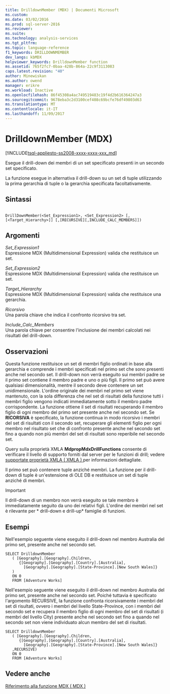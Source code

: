 ```yaml
---
title: DrilldownMember (MDX) | Documenti Microsoft
ms.custom: 
ms.date: 03/02/2016
ms.prod: sql-server-2016
ms.reviewer: 
ms.suite: 
ms.technology: analysis-services
ms.tgt_pltfrm: 
ms.topic: language-reference
f1_keywords: DRILLDOWNMEMBER
dev_langs: kbMDX
helpviewer_keywords: DrilldownMember function
ms.assetid: 765f2fc7-0baa-428b-864a-22c9f3113083
caps.latest.revision: "40"
author: Minewiskan
ms.author: owend
manager: erikre
ms.workload: Inactive
ms.openlocfilehash: 86f45308a4ac749519483c19f4d2b616364247a3
ms.sourcegitcommit: 9678eba3c2d3100cef408c69bcfe76df49803d63
ms.translationtype: MT
ms.contentlocale: it-IT
ms.lasthandoff: 11/09/2017
---
```

# <a name="drilldownmember-mdx"></a>DrilldownMember (MDX)
[!INCLUDE[tsql-appliesto-ss2008-xxxx-xxxx-xxx_md](../includes/tsql-appliesto-ss2008-xxxx-xxxx-xxx-md.md)]

  Esegue il drill-down dei membri di un set specificato presenti in un secondo set specificato.  
  
 La funzione esegue in alternativa il drill-down su un set di tuple utilizzando la prima gerarchia di tuple o la gerarchia specificata facoltativamente.  
  
## <a name="syntax"></a>Sintassi  
  
```  
  
DrillDownMember(<Set_Expression1>, <Set_Expression2> [,[<Target_Hierarchy>]] [,[RECURSIVE][,INCLUDE_CALC_MEMBERS]])  
```  
  
## <a name="arguments"></a>Argomenti  
 *Set_Expression1*  
 Espressione MDX (Multidimensional Expression) valida che restituisce un set.  
  
 *Set_Expression2*  
 Espressione MDX (Multidimensional Expression) valida che restituisce un set.  
  
 *Target_Hierarchy*  
 Espressione MDX (Multidimensional Expression) valida che restituisce una gerarchia.  
  
 *Ricorsivo*  
 Una parola chiave che indica il confronto ricorsivo tra set.  
  
 *Include_Calc_Members*  
 Una parola chiave per consentire l'inclusione dei membri calcolati nei risultati del drill-down.  
  
## <a name="remarks"></a>Osservazioni  
 Questa funzione restituisce un set di membri figlio ordinati in base alla gerarchia e comprende i membri specificati nel primo set che sono presenti anche nel secondo set. Il drill-down non verrà eseguito sui membri padre se il primo set contiene il membro padre e uno o più figli. Il primo set può avere qualsiasi dimensionalità, mentre il secondo deve contenere un set unidimensionale. L'ordine originale dei membri nel primo set viene mantenuto, con la sola differenza che nel set di risultati della funzione tutti i membri figlio vengono indicati immediatamente sotto il membro padre corrispondente. La funzione ottiene il set di risultati recuperando il membro figlio di ogni membro del primo set presente anche nel secondo set. Se **RICORSIVA** è specificato, la funzione continua in modo ricorsivo i membri del set di risultati con il secondo set, recuperare gli elementi figlio per ogni membro nel risultato set che di confronto presente anche nel secondo set fino a quando non più membri del set di risultati sono reperibile nel secondo set.  
  
 Query sulla proprietà XMLA **MdpropMdxDrillFunctions** consente di verificare il livello di supporto forniti dal server per le funzioni di drill; vedere [supportate proprietà XMLA &#40; XMLA &#41; ](../analysis-services/xmla/xml-elements-properties/propertylist-element-supported-xmla-properties.md) per informazioni dettagliate.  
  
 Il primo set può contenere tuple anziché membri. La funzione per il drill-down di tuple è un'estensione di OLE DB e restituisce un set di tuple anziché di membri.  
  
> [!IMPORTANT]  
>  Il drill-down di un membro non verrà eseguito se tale membro è immediatamente seguito da uno dei relativi figli. L'ordine dei membri nel set è rilevante per * drill-down e drill-up\* famiglie di funzioni.  
  
## <a name="examples"></a>Esempi  
 Nell'esempio seguente viene eseguito il drill-down nel membro Australia del primo set, presente anche nel secondo set.  
  
```  
SELECT DrilldownMember   
   ( [Geography].[Geography].Children,  
      {[Geography].[Geography].[Country].[Australia],  
        [Geography].[Geography].[State-Province].[New South Wales]}  
   )  
   ON 0  
   FROM [Adventure Works]  
```  
  
 Nell'esempio seguente viene eseguito il drill-down nel membro Australia del primo set, presente anche nel secondo set. Poiché tuttavia è specificato l'argomento RECURSIVE, la funzione confronta ricorsivamente i membri del set di risultati, ovvero i membri del livello State-Province, con i membri del secondo set e recupera il membro figlio di ogni membro del set di risultati (i membri del livello City) presente anche nel secondo set fino a quando nel secondo set non viene individuato alcun membro del set di risultati.  
  
```  
SELECT DrilldownMember   
   ( [Geography].[Geography].Children,  
      {[Geography].[Geography].[Country].[Australia],  
        [Geography].[Geography].[State-Province].[New South Wales]}  
   ,RECURSIVE)  
   ON 0  
   FROM [Adventure Works]  
```  
  
## <a name="see-also"></a>Vedere anche  
 [Riferimento alla funzione MDX &#40; MDX &#41;](../mdx/mdx-function-reference-mdx.md)  
  
  

